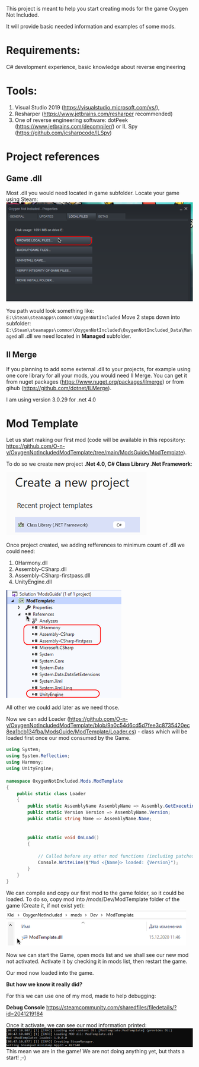 This project is meant to help you start creating mods for the game Oxygen Not Included.

It will provide basic needed information and examples of some mods.

# Requirements:

C# development experience, basic knowledge about reverse engineering

# Tools: 
1. Visual Studio 2019 (https://visualstudio.microsoft.com/vs/), 
2. Resharper (https://www.jetbrains.com/resharper recommended)
3. One of reverse engineering software:  dotPeek (https://www.jetbrains.com/decompiler/) or IL Spy (https://github.com/icsharpcode/ILSpy)



# Project references


## Game .dll

Most .dll you would need located in game subfolder. Locate your game using Steam:
![Game path in Steam](https://raw.githubusercontent.com/O-n-y/OxygenNotIncludedModTemplate/main/Images/oxy-mod-1.png)


You path would look something like:
`E:\Steam\steamapps\common\OxygenNotIncluded`
Move 2 steps down into subfolder:
`E:\Steam\steamapps\common\OxygenNotIncluded\OxygenNotIncluded_Data\Managed`
all .dll we need located in **Managed** subfolder.

## Il Merge

If you planning to add some external .dll to your projects, for example using one core library for all your mods, you would need Il Merge.
You can get it from nuget packages (https://www.nuget.org/packages/ilmerge) or from gihub (https://github.com/dotnet/ILMerge).

I am using version 3.0.29 for .net 4.0


# Mod Template
Let us start making our first mod (code will be available in this repository: https://github.com/O-n-y/OxygenNotIncludedModTemplate/tree/main/ModsGuide/ModTemplate).

To do so we create new project **.Net 4.0, C# Class Library .Net Framework**:

![Project Type](https://raw.githubusercontent.com/O-n-y/OxygenNotIncludedModTemplate/main/Images/modtemplate-create.png)

Once project created, we adding refferences to minimum count of .dll we could need:
1. 0Harmony.dll
2. Assembly-CSharp.dll
3. Assembly-CSharp-firstpass.dll
4. UnityEngine.dll

![References](https://raw.githubusercontent.com/O-n-y/OxygenNotIncludedModTemplate/main/Images/modtemplate-references.png)

All other we could add later as we need those.

Now we can add Loader (https://github.com/O-n-y/OxygenNotIncludedModTemplate/blob/9a0c54d6cd5d7fee3c8735420ec8ea1bcb134fba/ModsGuide/ModTemplate/Loader.cs) - class which will be loaded first once our mod consumed by the Game.

```csharp
using System;
using System.Reflection;
using Harmony;
using UnityEngine;

namespace OxygenNotIncluded.Mods.ModTemplate
{
	public static class Loader
	{
		public static AssemblyName AssemblyName => Assembly.GetExecutingAssembly().GetName();
		public static Version Version => AssemblyName.Version;
		public static string Name => AssemblyName.Name;
		
		
		public static void OnLoad()
		{

			// Called before any other mod functions (including patches), when Mod is loaded by the Game
			Console.WriteLine($"Mod <{Name}> loaded: {Version}");
		}
	}
}

```

We can compile and copy our first mod to the game folder, so it could be loaded.
To do so, copy mod into /mods/Dev/ModTemplate folder of the game (Create it, if not exist yet):
![Dev folder](https://raw.githubusercontent.com/O-n-y/OxygenNotIncludedModTemplate/main/Images/modtemplate-mod-dev-folder.png)

Now we can start the Game, open mods list and we shall see our new mod not activated. 
Activate it by checking it in mods list, then restart the game. 

Our mod now loaded into the game. 

**But how we know it really did?**

For this we can use one of my mod, made to help debugging: 

**Debug Console** https://steamcommunity.com/sharedfiles/filedetails/?id=2041219184

Once it activate, we can see our mod information printed:
![Mod Loaded](https://raw.githubusercontent.com/O-n-y/OxygenNotIncludedModTemplate/main/Images/modtemplate-load.png)
This mean we are in the game! We are not doing anything yet, but thats a start! ;-)
